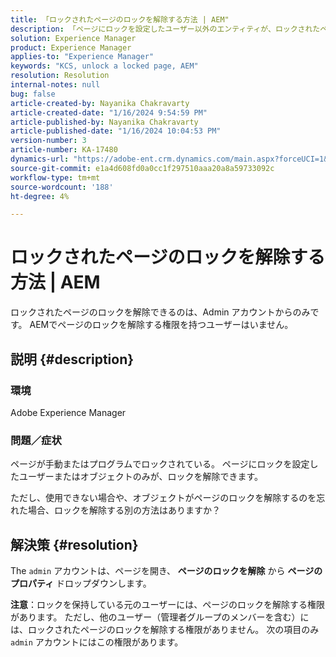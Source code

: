```yaml
---
title: 「ロックされたページのロックを解除する方法 | AEM"
description: 「ページにロックを設定したユーザー以外のエンティティが、ロックされたページのロックを解除する必要があるAEMの問題を解決する方法を説明します。」
solution: Experience Manager
product: Experience Manager
applies-to: "Experience Manager"
keywords: "KCS, unlock a locked page, AEM"
resolution: Resolution
internal-notes: null
bug: false
article-created-by: Nayanika Chakravarty
article-created-date: "1/16/2024 9:54:59 PM"
article-published-by: Nayanika Chakravarty
article-published-date: "1/16/2024 10:04:53 PM"
version-number: 3
article-number: KA-17480
dynamics-url: "https://adobe-ent.crm.dynamics.com/main.aspx?forceUCI=1&pagetype=entityrecord&etn=knowledgearticle&id=956525e1-b9b4-ee11-a569-6045bd0063aa"
source-git-commit: e1a4d608fd0a0cc1f297510aaa20a8a59733092c
workflow-type: tm+mt
source-wordcount: '188'
ht-degree: 4%

---
```


# ロックされたページのロックを解除する方法 | AEM


ロックされたページのロックを解除できるのは、Admin アカウントからのみです。 AEMでページのロックを解除する権限を持つユーザーはいません。

## 説明 {#description}


### <b>環境</b>

Adobe Experience Manager

### <b>問題／症状</b>

ページが手動またはプログラムでロックされている。 ページにロックを設定したユーザーまたはオブジェクトのみが、ロックを解除できます。

ただし、使用できない場合や、オブジェクトがページのロックを解除するのを忘れた場合、ロックを解除する別の方法はありますか？


## 解決策 {#resolution}


The `admin` アカウントは、ページを開き、 <b>ページのロックを解除</b> から <b>ページのプロパティ</b> ドロップダウンします。

<b>注意</b>：ロックを保持している元のユーザーには、ページのロックを解除する権限があります。 ただし、他のユーザー（管理者グループのメンバーを含む）には、ロックされたページのロックを解除する権限がありません。 次の項目のみ `admin` アカウントにはこの権限があります。
